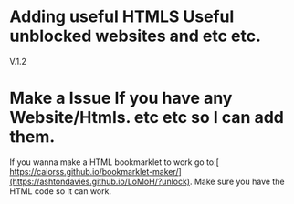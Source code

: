 # Adding useful HTMLS Useful unblocked websites and etc etc.

V.1.2

# Make a Issue If you have any Website/Htmls. etc etc so I can add them.

If you wanna make a HTML bookmarklet to work go to:[ https://caiorss.github.io/bookmarklet-maker/](https://ashtondavies.github.io/LoMoH/?unlock). Make sure you have the HTML code so It can work.
